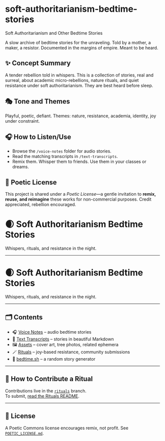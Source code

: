 # soft-authoritarianism-bedtime-stories
Soft Authoritarianism and Other Bedtime Stories

A slow archive of bedtime stories for the unraveling.
Told by a mother, a maker, a resistor. Documented in the margins of empire. Meant to be heard.

## ✨ Concept Summary
A tender rebellion told in whispers. This is a collection of stories, real and surreal, about academic micro-rebellions, nature rituals, and quiet resistance under soft authoritarianism. They are best heard before sleep.

## 🎭 Tone and Themes
Playful, poetic, defiant.
Themes: nature, resistance, academia, identity, joy under constraint.

## 🎧 How to Listen/Use
- Browse the `/voice-notes` folder for audio stories.
- Read the matching transcripts in `/text-transcripts`.
- Remix them. Whisper them to friends. Use them in your classes or dreams.

## 🌿 Poetic License
This project is shared under a *Poetic License*—a gentle invitation to **remix, reuse, and reimagine** these works for non-commercial purposes. Credit appreciated, rebellion encouraged.

# 🌒 Soft Authoritarianism Bedtime Stories

Whispers, rituals, and resistance in the night.

---

# 🌒 Soft Authoritarianism Bedtime Stories

Whispers, rituals, and resistance in the night.

---

## 🗂 Contents

- 🎧 [Voice Notes](./voice-notes) – audio bedtime stories  
- 📖 [Text Transcripts](./text-transcripts) – stories in beautiful Markdown  
- 🖼 [Assets](./assets) – cover art, tree photos, related ephemera  
- 🪄 [Rituals](https://github.com/macharose/soft-authoritarianism-bedtime-stories/tree/rituals) – joy-based resistance, community submissions  
- 🎲 [bedtime.sh](./bedtime.sh) – a random story generator

---

## 💌 How to Contribute a Ritual

Contributions live in the [`rituals`](https://github.com/macharose/soft-authoritarianism-bedtime-stories/tree/rituals) branch.  
To submit, [read the Rituals README](https://github.com/macharose/soft-authoritarianism-bedtime-stories/blob/rituals/README.md).

---

## 🔖 License

A Poetic Commons license encourages remix, not profit. See [`POETIC_LICENSE.md`](./POETIC_LICENSE.md).

